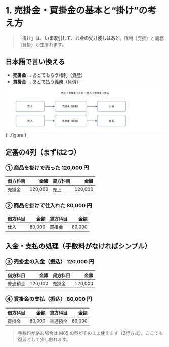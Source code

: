# 1. 売掛金・買掛金の基本と“掛け”の考え方

> 「掛け」は、**いま取引して**、**お金の受け渡しはあと**。権利（売掛）と義務（買掛）が生まれます。

## 日本語で言い換える

- **売掛金** … あとでもらう権利（資産）
- **買掛金** … あとで払う義務（負債）

![売掛金・買掛金の流れ](../assets/img/ch06/ar_ap_flow.svg){: .figure }

## 定番の4列（まずは2つ）

### ① 商品を掛けで売った 120,000 円

| 借方科目 |    金額 | 貸方科目 |    金額 |
| -------- | ------: | -------- | ------: |
| 売掛金   | 120,000 | 売上     | 120,000 |

### ② 商品を掛けで仕入れた 80,000 円

| 借方科目 |   金額 | 貸方科目 |   金額 |
| -------- | -----: | -------- | -----: |
| 仕入     | 80,000 | 買掛金   | 80,000 |

## 入金・支払の処理（手数料がなければシンプル）

### ③ 売掛金の入金（振込） 120,000 円

| 借方科目 |    金額 | 貸方科目 |    金額 |
| -------- | ------: | -------- | ------: |
| 普通預金 | 120,000 | 売掛金   | 120,000 |

### ④ 買掛金の支払（振込） 80,000 円

| 借方科目 |   金額 | 貸方科目 |   金額 |
| -------- | -----: | -------- | -----: |
| 買掛金   | 80,000 | 普通預金 | 80,000 |

> 手数料が絡む場合は M05 の型がそのまま使えます（2行方式）。ここでも復習として少し触れます。
